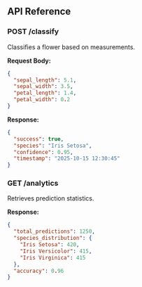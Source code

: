 ## API Reference

### POST /classify
Classifies a flower based on measurements.

**Request Body:**
```json
{
  "sepal_length": 5.1,
  "sepal_width": 3.5,
  "petal_length": 1.4,
  "petal_width": 0.2
}
```

**Response:**
```json
{
  "success": true,
  "species": "Iris Setosa",
  "confidence": 0.95,
  "timestamp": "2025-10-15 12:30:45"
}
```

### GET /analytics
Retrieves prediction statistics.

**Response:**
```json
{
  "total_predictions": 1250,
  "species_distribution": {
    "Iris Setosa": 420,
    "Iris Versicolor": 415,
    "Iris Virginica": 415
  },
  "accuracy": 0.96
}
```
